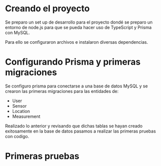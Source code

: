 # Creando el proyecto

Se preparo un set up de desarrollo para el proyecto dondé se preparo un entorno de node.js para que se pueda hacer uso de TypeScript y Prisma con MySQL.

Para ello se configuraron archivos e instalaron diversas dependencias.

# Configurando Prisma y primeras migraciones

Se configuro prisma para conectarse a una base de datos MySQL y se crearon las primeras migraciones para las entidades de:

- User
- Sensor
- Location
- Measurement

Realizado lo anterior y revisando que dichas tablas se hayan creado exitosamente en la base de datos pasamos a realizar las primeras pruebas con codigo.

# Primeras pruebas

